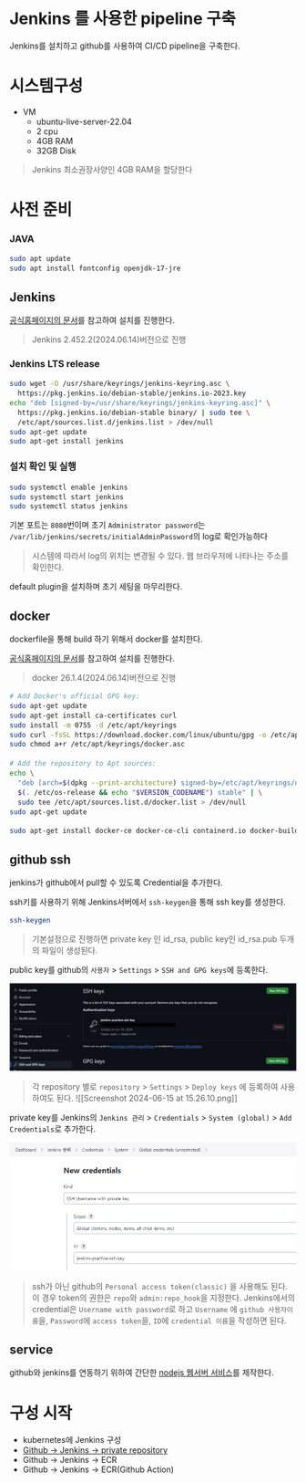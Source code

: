 # Jenkins 를 사용한 pipeline 구축

Jenkins를 설치하고 github를 사용하여 CI/CD pipeline을 구축한다.

# 시스템구성

- VM
  - ubuntu-live-server-22.04
  - 2 cpu
  - 4GB RAM
  - 32GB Disk

> Jenkins 최소권장사양인 4GB RAM을 할당한다

# 사전 준비

### JAVA

```sh
sudo apt update
sudo apt install fontconfig openjdk-17-jre
```

## Jenkins

[공식홈페이지의 문서](https://www.jenkins.io/doc/book/installing/linux/#debianubuntu)를 참고하여 설치를 진행한다.

> Jenkins 2.452.2(2024.06.14)버전으로 진행

### Jenkins LTS release

```sh
sudo wget -O /usr/share/keyrings/jenkins-keyring.asc \
  https://pkg.jenkins.io/debian-stable/jenkins.io-2023.key
echo "deb [signed-by=/usr/share/keyrings/jenkins-keyring.asc]" \
  https://pkg.jenkins.io/debian-stable binary/ | sudo tee \
  /etc/apt/sources.list.d/jenkins.list > /dev/null
sudo apt-get update
sudo apt-get install jenkins
```

### 설치 확인 및 실행

```sh
sudo systemctl enable jenkins
sudo systemctl start jenkins
sudo systemctl status jenkins
```

기본 포트는 `8080`번이며 초기 `Administrator password`는 `/var/lib/jenkins/secrets/initialAdminPassword`의 log로 확인가능하다

> 시스템에 따라서 log의 위치는 변경될 수 있다. 웹 브라우저에 나타나는 주소를 확인한다.

default plugin을 설치하며 초기 세팅을 마무리한다.

## docker

dockerfile을 통해 build 하기 위해서 docker를 설치한다.

[공식홈페이지의 문서](https://docs.docker.com/engine/install/ubuntu/)를 참고하여 설치를 진행한다.

> docker 26.1.4(2024.06.14)버전으로 진행

```sh
# Add Docker's official GPG key:
sudo apt-get update
sudo apt-get install ca-certificates curl
sudo install -m 0755 -d /etc/apt/keyrings
sudo curl -fsSL https://download.docker.com/linux/ubuntu/gpg -o /etc/apt/keyrings/docker.asc
sudo chmod a+r /etc/apt/keyrings/docker.asc

# Add the repository to Apt sources:
echo \
  "deb [arch=$(dpkg --print-architecture) signed-by=/etc/apt/keyrings/docker.asc] https://download.docker.com/linux/ubuntu \
  $(. /etc/os-release && echo "$VERSION_CODENAME") stable" | \
  sudo tee /etc/apt/sources.list.d/docker.list > /dev/null
sudo apt-get update

sudo apt-get install docker-ce docker-ce-cli containerd.io docker-buildx-plugin docker-compose-plugin
```

## github ssh

jenkins가 github에서 pull할 수 있도록 Credential을 추가한다.

ssh키를 사용하기 위해 Jenkins서버에서 `ssh-keygen`을 통해 ssh key를 생성한다.

```sh
ssh-keygen
```

> 기본설정으로 진행하면 private key 인 id_rsa, public key인 id_rsa.pub 두개의 파일이 생성된다.

public key를 github의 `사용자` > `Settings` > `SSH and GPG keys`에 등록한다.

![github ssh key 등록](./github_ssh_key.jpg)

> 각 repository 별로 `repository` > `Settings` > `Deploy keys` 에 등록하여 사용하여도 된다. ![[Screenshot 2024-06-15 at 15.26.10.png]]

private key를 Jenkins의 `Jenkins 관리` > `Credentials` > `System (global)` > `Add Credentials`로 추가한다.

![jenkins ssh key 등록](./jenkins_ssh_key.JPG)

> ssh가 아닌 github의 `Personal access token(classic)` 을 사용해도 된다. 이 경우 token의 권한은 `repo`와 `admin:repo_hook`을 지정한다. Jenkins에서의 credential은 `Username with password`로 하고 `Username` 에 `github 사용자이름`을, `Password`에 `access token`을, `ID`에 `credential 이름`을 작성하면 된다.

## service

github와 jenkins를 연동하기 위하여 간단한 [nodejs 웹서버 서비스](https://github.com/McNal1828/Jenkins-practice-service)를 제작한다.

# 구성 시작

- kubernetes에 Jenkins 구성
- [Github -> Jenkins -> private repository](https://github.com/McNal1828/Jenkins-practice/tree/main/private-repository)
- Github -> Jenkins -> ECR
- Github -> Jenkins -> ECR(Github Action)
